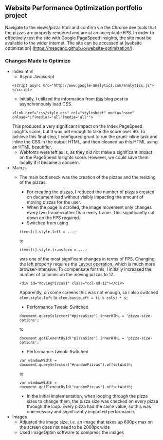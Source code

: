 ## Website Performance Optimization portfolio project

Navigate to the views/pizza.html and confirm via the Chrome dev tools that the pizzas are properly rendered and are at an acceptable FPS. In order to effectively test the site with Google PageSpeed Insights, the site must be available to the wider internet. The site can be accessed at [website optimization] (https://meaganc.github.io/website-optimization/).

### Changes Made to Optimize
* Index.html
    * Async Javascript
    ```
    <script async src="http://www.google-analytics.com/analytics.js"></script>
    ```
    * Initially, I utilized the information from [this](http://keithclark.co.uk/articles/loading-css-without-blocking-render/) blog post to asynchronously load CSS.
    ```
    <link href="css/style.css" rel="stylesheet" media="none" onload="if(media!='all')media='all'">
    ```
    This produced a very significant impact on the Index PageSpeed Insights score, but it was not enough to take the score over 90. To achieve this final step, I configured grunt to run the grunt-inline task and inline the CSS in the output HTML, and then cleaned up this HTML using an HTML beautifier.
    * Webfonts were left as is, as they did not make a significant impact on the PageSpeed Insights score. However, we could save them locally if it became a concern.
* Main.js
  * The main bottleneck was the creation of the pizzas and the resizing of the pizzas.
    * For creating the pizzas, I reduced the number of pizzas created on document load without visibly impacting the amount of moving pizzas for the user.
    * When the page is scrolled, the image movement only changes every two frames rather than every frame. This significantly cut down on the FPS required.
    * Switched from using
    ```
    items[i].style.left = ...;
    ```
    to
    ```
    items[i].style.transform = ...;
    ```
    was one of the most significant changes in terms of FPS. Changing the left property requires the [Layout operation](https://www.html5rocks.com/en/tutorials/speed/high-performance-animations/), which is much more browser-intensive. To compensate for this, I initially increased the number of columns on the moving pizzas to 12.
    ```
    <div id="movingPizzas1" class="col-md-12"></div>
    ```
    Apparently, on some  screens this was not enough, so I also switched ```elem.style.left``` to ```elem.basicLeft = (i % cols) * s;```
    * Performance Tweak: Switched
    ```
    document.querySelector("#pizzaSize").innerHTML = 'pizza-size-options';
    ```
    to
    ```
    document.getElementById("pizzaSize").innerHTML = 'pizza-size-options';
    ```
    * Performance Tweak: Switched
    ```
    var windowWidth = document.querySelector("#randomPizzas").offsetWidth;
    ```
    to
    ```
    var windowWidth = document.getElementById("randomPizzas").offsetWidth;
    ```

    * In the initial implementation, when looping through the pizza sizes to change them, the pizza size was checked on every pizza through the loop. Every pizza had the same value, so this was unnecessary and significantly impacted performance.
* Images
  * Adjusted the image size, i.e. an image that takes up 600px max on the screen does not need to be 2000px wide
  * Used ImageOptim software to compress the images
